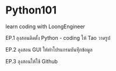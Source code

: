 # Python101
learn coding with LoongEngineer


EP.1 ลุงสอนติดตั้ง Python - coding ให้ Tao วาดรูป

EP.2 ลุงสอน GUI ให้ทำโปรแกรมบันทุึกข้อมูล

EP.3 ลุงสอนให้ใช้ Github
